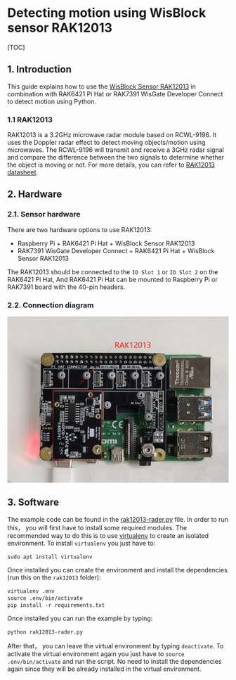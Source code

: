 # Detecting motion using WisBlock sensor RAK12013

[TOC]

## 1. Introduction

This guide explains how to use the [WisBlock Sensor RAK12013](https://docs.rakwireless.com/Product-Categories/WisBlock/RAK12013/Overview/) in combination with RAK6421 Pi Hat or RAK7391 WisGate Developer Connect to detect motion using Python. 

### 1.1 RAK12013

RAK12013 is a 3.2GHz microwave radar module based on RCWL-9196. It uses the Doppler radar effect to detect moving objects/motion using microwaves. The RCWL-9196 will transmit and receive a 3GHz radar signal and compare the difference between the two signals to determine whether the object is moving or not. For more details, you can refer to [RAK12013 datasheet](https://docs.rakwireless.com/Product-Categories/WisBlock/RAK12013/Datasheet).

## 2. Hardware

### 2.1. Sensor hardware

There are two hardware options to use RAK12013:

- Raspberry Pi + RAK6421 Pi Hat + WisBlock Sensor RAK12013
- RAK7391 WisGate Developer Connect + RAK6421 Pi Hat + WisBlock Sensor RAK12013

The RAK12013 should be  connected to the `IO Slot 1` or `IO Slot 2` on the RAK6421 Pi Hat, And RAK6421 Pi Hat can be mounted to Raspberry Pi or RAK7391 board with the 40-pin headers.

### 2.2. Connection diagram

<img src="assets/setup.jpg" alt="setup" style="zoom:67%;" />

## 3. Software

The example code can be found in the [rak12013-rader.py](rak12013-rader.py) file. In order to run this， you will first have to install some required modules. The recommended way to do this is to use [virtualenv](https://virtualenv.pypa.io/en/latest/) to create an isolated environment. To install `virtualenv` you just have to:

```
sudo apt install virtualenv
```

Once installed you can create the environment and install the dependencies (run this on the `rak12013` folder):

```
virtualenv .env
source .env/bin/activate
pip install -r requirements.txt
```

Once installed you can run the example by typing:

```
python rak12013-rader.py
```

After that， you can leave the virtual environment by typing `deactivate`. To activate the virtual environment again you just have to `source .env/bin/activate` and run the script. No need to install the dependencies again since they will be already installed in the virtual environment.
